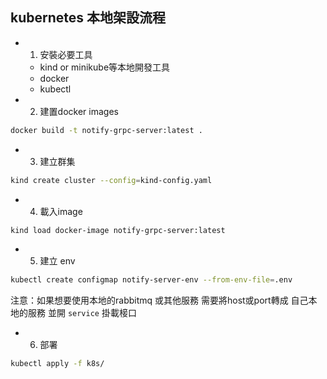 ## kubernetes 本地架設流程

- 1. 安裝必要工具
    - kind or minikube等本地開發工具
    - docker
    - kubectl

- 2. 建置docker images
```bash
docker build -t notify-grpc-server:latest .
```

- 3. 建立群集
```bash
kind create cluster --config=kind-config.yaml
```

- 4. 載入image
```bash
kind load docker-image notify-grpc-server:latest
```

- 5. 建立 env
```bash
kubectl create configmap notify-server-env --from-env-file=.env
```
注意：如果想要使用本地的rabbitmq 或其他服務 需要將host或port轉成 自己本地的服務 並開 `service` 掛載椄口

- 6. 部署
```bash
kubectl apply -f k8s/
```

